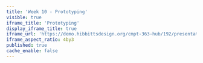 ```yaml
---
title: 'Week 10 - Prototyping'
visible: true
iframe_title: 'Prototyping'
display_iframe_title: true
iframe_url: 'https://demo.hibbittsdesign.org/cmpt-363-hub/192/presentations/placeholder-slide'
iframe_aspect_ratio: 4by3
published: true
cache_enable: false
---
```

